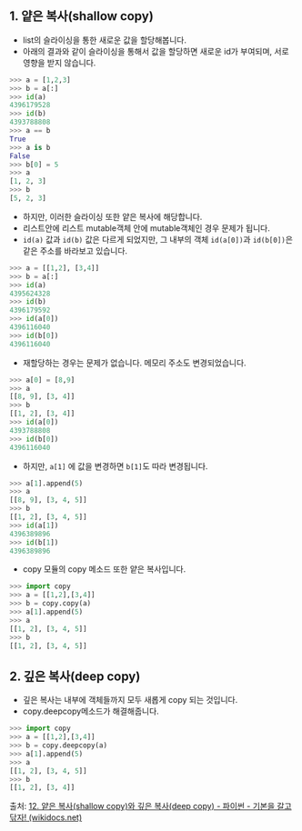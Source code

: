 ## 1. 얕은 복사(shallow copy)

- list의 슬라이싱을 통한 새로운 값을 할당해봅니다.
- 아래의 결과와 같이 슬라이싱을 통해서 값을 할당하면 새로운 id가 부여되며, 서로 영향을 받지 않습니다.

```python
>>> a = [1,2,3]
>>> b = a[:]
>>> id(a)
4396179528
>>> id(b)
4393788808
>>> a == b
True
>>> a is b
False
>>> b[0] = 5
>>> a
[1, 2, 3]
>>> b
[5, 2, 3]
```

- 하지만, 이러한 슬라이싱 또한 얕은 복사에 해당합니다.
- 리스트안에 리스트 mutable객체 안에 mutable객체인 경우 문제가 됩니다.
- `id(a)` 값과 `id(b)` 값은 다르게 되었지만, 그 내부의 객체 `id(a[0])`과 `id(b[0])`은 같은 주소를 바라보고 있습니다.

```python
>>> a = [[1,2], [3,4]]
>>> b = a[:]
>>> id(a)
4395624328
>>> id(b)
4396179592
>>> id(a[0])
4396116040
>>> id(b[0])
4396116040
```

- 재할당하는 경우는 문제가 없습니다. 메모리 주소도 변경되었습니다.

```python
>>> a[0] = [8,9]
>>> a
[[8, 9], [3, 4]]
>>> b
[[1, 2], [3, 4]]
>>> id(a[0])
4393788808
>>> id(b[0])
4396116040
```

- 하지만, `a[1]` 에 값을 변경하면 `b[1]`도 따라 변경됩니다.

```python
>>> a[1].append(5)
>>> a
[[8, 9], [3, 4, 5]]
>>> b
[[1, 2], [3, 4, 5]]
>>> id(a[1])
4396389896
>>> id(b[1])
4396389896
```

- copy 모듈의 copy 메소드 또한 얕은 복사입니다.

```python
>>> import copy
>>> a = [[1,2],[3,4]]
>>> b = copy.copy(a)
>>> a[1].append(5)
>>> a
[[1, 2], [3, 4, 5]]
>>> b
[[1, 2], [3, 4, 5]]
```

## 2. 깊은 복사(deep copy)

- 깊은 복사는 내부에 객체들까지 모두 새롭게 copy 되는 것입니다.
- copy.deepcopy메소드가 해결해줍니다.

```python
>>> import copy
>>> a = [[1,2],[3,4]]
>>> b = copy.deepcopy(a)
>>> a[1].append(5)
>>> a
[[1, 2], [3, 4, 5]]
>>> b
[[1, 2], [3, 4]]
```





출처: [12. 얕은 복사(shallow copy)와 깊은 복사(deep copy) - 파이썬 - 기본을 갈고 닦자! (wikidocs.net)](https://wikidocs.net/16038)